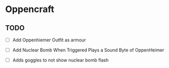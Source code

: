 # Oppencraft

## TODO

- [ ] Add Oppenhiemer Outfit as armour
- [ ] Add Nuclear Bomb When Triggered Plays a Sound Byte of OppenHeimer
- [ ] Adds goggles to not show nuclear bomb flash

